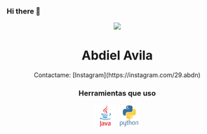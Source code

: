 ### Hi there 👋
<div align="center">
  <img src="https://media.tenor.com/HCbWEaJJ9s8AAAAM/typing-typing-emoji.gif">
   <h1>Abdiel Avila</h1>
</div>
<div align="center">
  Contactame: [Instagram](https://instagram.com/29.abdn)
  <h3>Herramientas que uso</h3>
  <img src="https://github.com/devicons/devicon/blob/master/icons/java/java-original-wordmark.svg" title="Java" alt="Java" width="50" height="50">
  <img src="https://github.com/devicons/devicon/blob/master/icons/python/python-original-wordmark.svg" title="Python" alt="Python" width="50" height="50">
<!--
**abdn29/abdn29** is a ✨ _special_ ✨ repository because its `README.md` (this file) appears on your GitHub profile.

Here are some ideas to get you started:

- 🔭 I’m currently working on ...
- 🌱 I’m currently learning ...
- 👯 I’m looking to collaborate on ...
- 🤔 I’m looking for help with ...
- 💬 Ask me about ...
- 📫 How to reach me: ...
- 😄 Pronouns: ...
- ⚡ Fun fact: ...
-->
